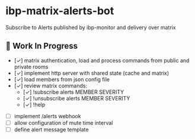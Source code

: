 # ibp-matrix-alerts-bot
Subscribe to Alerts published by ibp-monitor and delivery over matrix

## 🚧 Work In Progress

- [&check;] matrix authentication, load and process commands from public and private rooms
- [&check;] implement http server with shared state (cache and matrix)
- [&check;] load members from json config file
- [&check;] review matrix commands:
    - [&check;] !subscribe alerts MEMBER SEVERITY
    - [&check;] !unsubscribe alerts MEMBER SEVERITY
    - [&check;] !help
- [ ] implement /alerts webhook
- [ ] allow configuration of mute time interval
- [ ] define alert message template
